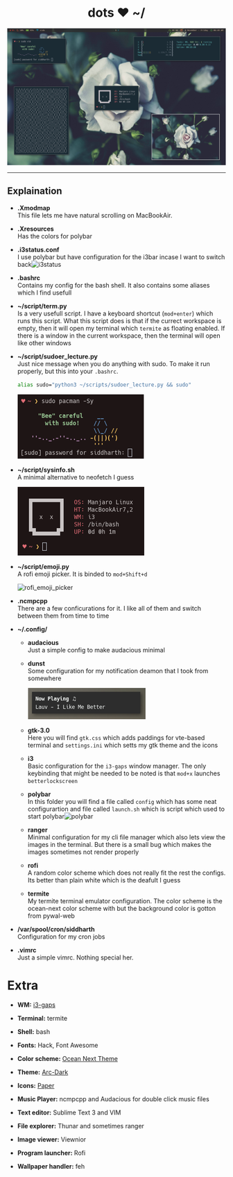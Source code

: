 
<h1 align="center">dots ♥ ~/</h1>

![fake_busy](Screenshot/scrot.png)

---


## Explaination
- **.Xmodmap** <br>This file lets me have natural scrolling on MacBookAir.

- **.Xresources** <br> Has the colors for polybar

- **.i3status.conf** <br>I use polybar but have configuration for the i3bar incase I want to switch back![i3status](https://user-images.githubusercontent.com/27065646/45798078-c3c81f00-bca8-11e8-91f2-a860ba30fa77.png)


- **.bashrc** <br> Contains my config for the bash shell. It also contains some aliases which I find usefull

- **~/script/term.py** <br> Is a very usefull script. I have a keyboard shortcut (```mod+enter```) which runs this script. What this script does is that if the currect workspace is empty, then it will open my terminal which ```termite``` as floating enabled. If there is a window in the current workspace, then the terminal will open like other windows

- **~/script/sudoer_lecture.py** <br> Just nice message when you do anything with sudo. To make it run properly, but this
into your ```.bashrc```. 
  ```bash
  alias sudo="python3 ~/scripts/sudoer_lecture.py && sudo"
  ```

  ![sudobee](Screenshot/sudobee.png)

- **~/script/sysinfo.sh** <br> A minimal alternative to neofetch I guess
  
  ![sysinfo](Screenshot/sysinfo.png)

- **~/script/emoji.py** <br> A rofi emoji picker. It is binded to ```mod+Shift+d``` 

  ![rofi_emoji_picker](https://user-images.githubusercontent.com/27065646/47914882-79d67980-dea1-11e8-83c1-0ce5ba47ad12.png)


- **.ncmpcpp** <br> There are a few conficurations for it. I like all of them and switch between them from time to time 

- **~/.config/**
  - **audacious** <br> Just a simple config to make audacious minimal
  
  - **dunst** <br> Some configuration for my notification deamon that I took from somewhere
  
    ![sysinfo](Screenshot/dunst.png)
    
  - **gtk-3.0** <br> Here you will find ```gtk.css``` which adds paddings for vte-based terminal and ```settings.ini``` which setts my gtk theme and the icons
  
  - **i3** <br> Basic configuration for the ```i3-gaps``` window manager. The only keybinding that might be needed to be noted is that ```mod+x``` launches ```betterlockscreen```
  
  - **polybar** <br> In this folder you will find a file called ```config``` which has some neat configurartion and file called ```launch.sh``` which is script which used to start polybar![polybar](https://user-images.githubusercontent.com/27065646/45797876-f9b8d380-bca7-11e8-8435-170f6022a832.png)

  
  - **ranger** <br> Minimal configuration for my cli file manager which also lets view the images in the terminal. But there is a small bug which makes the images sometimes not render properly
  
  - **rofi** <br> A random color scheme which does not really fit the rest the configs. Its better than plain white which is the deafult I guess
  
  - **termite** <br> My termite terminal emulator configuration. The color scheme is the ocean-next color scheme with but the background color is gotton from pywal-web
  
- **/var/spool/cron/siddharth** <br> Configuration for my cron jobs

- **.vimrc** <br> Just a simple vimrc. Nothing special her.


# Extra

- **WM:** [i3-gaps](https://github.com/Airblader/i3)

- **Terminal:** termite

- **Shell:** bash

- **Fonts:** Hack, Font Awesome

- **Color scheme:** [Ocean Next Theme](https://github.com/voronianski/oceanic-next-color-scheme)

- **Theme:** [Arc-Dark](https://github.com/horst3180/Arc-theme)

- **Icons:** [Paper](https://www.snwh.org/paper)

- **Music Player:** ncmpcpp and Audacious for double click music files

- **Text editor:** Sublime Text 3 and VIM

- **File explorer:** Thunar and sometimes ranger

- **Image viewer:** Viewnior

- **Program launcher:** Rofi

- **Wallpaper handler:** feh

